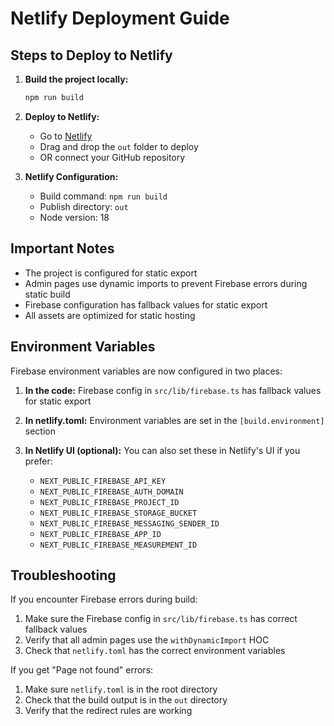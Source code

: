 # Netlify Deployment Guide

## Steps to Deploy to Netlify

1. **Build the project locally:**
   ```bash
   npm run build
   ```

2. **Deploy to Netlify:**
   - Go to [Netlify](https://netlify.com)
   - Drag and drop the `out` folder to deploy
   - OR connect your GitHub repository

3. **Netlify Configuration:**
   - Build command: `npm run build`
   - Publish directory: `out`
   - Node version: 18

## Important Notes

- The project is configured for static export
- Admin pages use dynamic imports to prevent Firebase errors during static build
- Firebase configuration has fallback values for static export
- All assets are optimized for static hosting

## Environment Variables

Firebase environment variables are now configured in two places:

1. **In the code:** Firebase config in `src/lib/firebase.ts` has fallback values for static export

2. **In netlify.toml:** Environment variables are set in the `[build.environment]` section

3. **In Netlify UI (optional):** You can also set these in Netlify's UI if you prefer:
   - `NEXT_PUBLIC_FIREBASE_API_KEY`
   - `NEXT_PUBLIC_FIREBASE_AUTH_DOMAIN`
   - `NEXT_PUBLIC_FIREBASE_PROJECT_ID`
   - `NEXT_PUBLIC_FIREBASE_STORAGE_BUCKET`
   - `NEXT_PUBLIC_FIREBASE_MESSAGING_SENDER_ID`
   - `NEXT_PUBLIC_FIREBASE_APP_ID`
   - `NEXT_PUBLIC_FIREBASE_MEASUREMENT_ID`

## Troubleshooting

If you encounter Firebase errors during build:
1. Make sure the Firebase config in `src/lib/firebase.ts` has correct fallback values
2. Verify that all admin pages use the `withDynamicImport` HOC
3. Check that `netlify.toml` has the correct environment variables

If you get "Page not found" errors:
1. Make sure `netlify.toml` is in the root directory
2. Check that the build output is in the `out` directory
3. Verify that the redirect rules are working

